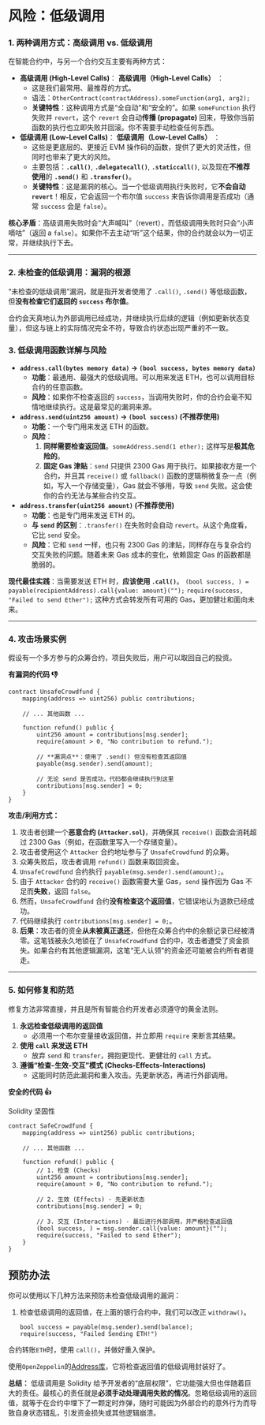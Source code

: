 # 风险：低级调用

### 1. 两种调用方式：高级调用 vs. 低级调用



在智能合约中，与另一个合约交互主要有两种方式：

- **高级调用 (High-Level Calls)**：
  **高级调用（High-Level Calls）** ：
  - 这是我们最常用、最推荐的方式。
  - 语法：`OtherContract(contractAddress).someFunction(arg1, arg2);`
  - **关键特性**：这种调用方式是“全自动”和“安全的”。如果 `someFunction` 执行失败并 `revert`，这个 `revert` 会自动**传播 (propagate)** 回来，导致你当前函数的执行也立即失败并回滚。你不需要手动检查任何东西。
- **低级调用 (Low-Level Calls)**：
  **低级调用（Low-Level Calls）** ：
  - 这些是更底层的、更接近 EVM 操作码的函数，提供了更大的灵活性，但同时也带来了更大的风险。
  - 主要包括：**`.call()`**, **`.delegatecall()`**, **`.staticcall()`**, 以及现在**不推荐使用**的 **`.send()`** 和 **`.transfer()`**。
  - **关键特性**：这是漏洞的核心。当一个低级调用执行失败时，它**不会自动 `revert`**！相反，它会返回一个布尔值 `success` 来告诉你调用是否成功（通常 `success` 会是 `false`）。

**核心矛盾**：高级调用失败时会“大声喊叫”（revert），而低级调用失败时只会“小声嘀咕”（返回 a `false`）。如果你不去主动“听”这个结果，你的合约就会以为一切正常，并继续执行下去。

------



### 2. 未检查的低级调用：漏洞的根源



“未检查的低级调用”漏洞，就是指开发者使用了 `.call()`, `.send()` 等低级函数，但**没有检查它们返回的 `success` 布尔值**。

合约会天真地认为外部调用已经成功，并继续执行后续的逻辑（例如更新状态变量），但这与链上的实际情况完全不符，导致合约状态出现严重的不一致。



### 3. 低级调用函数详解与风险



- **`address.call(bytes memory data)` -> `(bool success, bytes memory data)`**
  - **功能**：最通用、最强大的低级调用。可以用来发送 ETH，也可以调用目标合约的任意函数。
  - **风险**：如果你不检查返回的 `success`，当调用失败时，你的合约会毫不知情地继续执行。这是最常见的漏洞来源。
- **`address.send(uint256 amount)` -> `(bool success)` (不推荐使用)**
  - **功能**：一个专门用来发送 ETH 的函数。
  - **风险**：
    1. **同样需要检查返回值**。`someAddress.send(1 ether);` 这样写是**极其危险的**。
    2. **固定 Gas 津贴**：`send` 只提供 2300 Gas 用于执行。如果接收方是一个合约，并且其 `receive()` 或 `fallback()` 函数的逻辑稍微复杂一点（例如，写入一个存储变量），Gas 就会不够用，导致 `send` 失败。这会使你的合约无法与某些合约交互。
- **`address.transfer(uint256 amount)` (不推荐使用)**
  - **功能**：也是专门用来发送 ETH 的。
  - **与 `send` 的区别**：`.transfer()` 在失败时会自动 `revert`。从这个角度看，它比 `send` 安全。
  - **风险**：它和 `send` 一样，也只有 2300 Gas 的津贴，同样存在与复杂合约交互失败的问题。随着未来 Gas 成本的变化，依赖固定 Gas 的函数都是脆弱的。

**现代最佳实践**：当需要发送 ETH 时，**应该使用 `.call()`**。 `(bool success, ) = payable(recipientAddress).call{value: amount}("");` `require(success, "Failed to send Ether");` 这种方式会转发所有可用的 Gas，更加健壮和面向未来。

------

### 4. 攻击场景实例

假设有一个多方参与的众筹合约，项目失败后，用户可以取回自己的投资。

**有漏洞的代码 👎**

```
contract UnsafeCrowdfund {
    mapping(address => uint256) public contributions;

    // ... 其他函数 ...

    function refund() public {
        uint256 amount = contributions[msg.sender];
        require(amount > 0, "No contribution to refund.");

        // **漏洞点**：使用了 .send() 但没有检查其返回值
        payable(msg.sender).send(amount);

        // 无论 send 是否成功，代码都会继续执行到这里
        contributions[msg.sender] = 0;
    }
}
```

**攻击/利用方式：**

1. 攻击者创建一个**恶意合约 (`Attacker.sol`)**，并确保其 `receive()` 函数会消耗超过 2300 Gas（例如，在函数里写入一个存储变量）。
2. 攻击者使用这个 `Attacker` 合约地址参与了 `UnsafeCrowdfund` 的众筹。
3. 众筹失败后，攻击者调用 `refund()` 函数来取回资金。
4. `UnsafeCrowdfund` 合约执行 `payable(msg.sender).send(amount);`。
5. 由于 `Attacker` 合约的 `receive()` 函数需要大量 Gas，`send` 操作因为 Gas 不足而**失败**，返回 `false`。
6. 然而，`UnsafeCrowdfund` 合约**没有检查这个返回值**，它错误地认为退款已经成功。
7. 代码继续执行 `contributions[msg.sender] = 0;`。
8. **后果**：攻击者的资金**从未被真正退还**，但他在众筹合约中的余额记录已经被清零。这笔钱被永久地锁在了 `UnsafeCrowdfund` 合约中，攻击者遭受了资金损失。如果合约有其他逻辑漏洞，这笔“无人认领”的资金还可能被合约所有者提走。

------

### 5. 如何修复和防范

修复方法非常直接，并且是所有智能合约开发者必须遵守的黄金法则。

1. **永远检查低级调用的返回值**
   - 必须用一个布尔变量接收返回值，并立即用 `require` 来断言其结果。
2. **使用 `call` 来发送 ETH**
   - 放弃 `send` 和 `transfer`，拥抱更现代、更健壮的 `call` 方式。
3. **遵循“检查-生效-交互”模式 (Checks-Effects-Interactions)**
   - 这能同时防范此漏洞和重入攻击。先更新状态，再进行外部调用。

**安全的代码 👍**

Solidity 坚固性

```
contract SafeCrowdfund {
    mapping(address => uint256) public contributions;

    // ... 其他函数 ...

    function refund() public {
        // 1. 检查 (Checks)
        uint256 amount = contributions[msg.sender];
        require(amount > 0, "No contribution to refund.");

        // 2. 生效 (Effects) - 先更新状态
        contributions[msg.sender] = 0;

        // 3. 交互 (Interactions) - 最后进行外部调用，并严格检查返回值
        (bool success, ) = msg.sender.call{value: amount}("");
        require(success, "Failed to send Ether");
    }
}
```

## 预防办法

你可以使用以下几种方法来预防未检查低级调用的漏洞：

1. 检查低级调用的返回值，在上面的银行合约中，我们可以改正 `withdraw()`。

   ```
   bool success = payable(msg.sender).send(balance);
   require(success, "Failed Sending ETH!")
   ```

合约转账`ETH`时，使用 `call()`，并做好重入保护。

使用`OpenZeppelin`的[Address库](https://github.com/OpenZeppelin/openzeppelin-contracts/blob/master/contracts/utils/Address.sol)，它将检查返回值的低级调用封装好了。

**总结：** 低级调用是 Solidity 给予开发者的“底层权限”，它功能强大但也伴随着巨大的责任。最核心的责任就是**必须手动处理调用失败的情况**。忽略低级调用的返回值，就等于在合约中埋下了一颗定时炸弹，随时可能因为外部合约的意外行为而导致自身状态错乱，引发资金损失或其他逻辑崩溃。